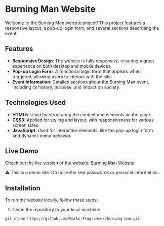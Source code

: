 # Burning Man Website

Welcome to the Burning Man website project! This project features a responsive layout, a pop-up login form, and several sections describing the event.

## Features
- **Responsive Design**: The website is fully responsive, ensuring a great experience on both desktop and mobile devices.
- **Pop-up Login Form**: A functional login form that appears when triggered, allowing users to interact with the site.
- **Event Information**: Detailed sections about the Burning Man event, including its history, purpose, and impact on society.

## Technologies Used
- **HTML5**: Used for structuring the content and elements on the page.
- **CSS3**: Applied for styling and layout, with responsiveness for various screen sizes.
- **JavaScript**: Used for interactive elements, like the pop-up login form and dynamic menu behavior.

## Live Demo

Check out the live version of the website: [Burning Man Website](https://marko-programmer.github.io/burning-man/)

⚠️ This is a demo site. Do not enter real passwords or personal information.



## Installation

To run the website locally, follow these steps:

1. Clone the repository to your local machine:

```bash
git clone https://github.com/Marko-Programmer/burning-man.git
